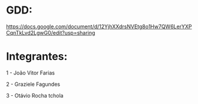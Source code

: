 # GDD:

https://docs.google.com/document/d/12YjhXXdrsNVEtg8o1Hw7QW6LerYXPCqnTkLvd2LgwG0/edit?usp=sharing


# Integrantes:

1 - João Vitor Farias

2 - Graziele Fagundes

3 - Otávio Rocha tchola
